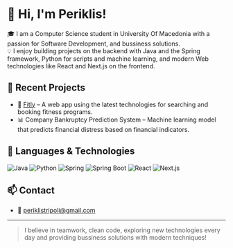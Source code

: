 # 👋 Hi, I'm Periklis!

🎓 I am a Computer Science student in University Of Macedonia  with a passion for Software Development, and bussiness solutions.  
💡 I enjoy building projects on the backend with Java and the Spring framework, Python for scripts and machine learning, and modern Web technologies like React and Next.js on the frontend.

## 🚀 Recent Projects

- 🔗 [Fitly](https://github.com/FiveSlashNine/Fitly) – A web app using the latest technologies for searching and booking fitness programs.
- 📊 Company Bankruptcy Prediction System – Machine learning model that predicts financial distress based on financial indicators.

## 🧠 Languages & Technologies

![Java](https://img.shields.io/badge/Java-ED8B00?style=for-the-badge&logo=java&logoColor=white)
![Python](https://img.shields.io/badge/Python-3670A0?style=for-the-badge&logo=python&logoColor=white)
![Spring](https://img.shields.io/badge/Spring-6DB33F?style=for-the-badge&logo=spring&logoColor=white)
![Spring Boot](https://img.shields.io/badge/Spring%20Boot-6DB33F?style=for-the-badge&logo=springboot&logoColor=white)
![React](https://img.shields.io/badge/React-20232A?style=for-the-badge&logo=react&logoColor=61DAFB)
![Next.js](https://img.shields.io/badge/Next.js-000?style=for-the-badge&logo=nextdotjs&logoColor=white)


## 📫 Contact

- 📧 periklistripoli@gmail.com

---

> I believe in teamwork, clean code, exploring new technologies every day and providing bussiness solutions with modern techniques!
